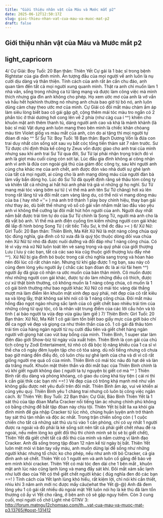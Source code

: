 ```yaml
---
title: "Giới thiệu nhân vật của Máu và Mước mắt p2"
date: 2025-06-12T12:50:17Z
slug: gioi-thieu-nhan-vat-cua-mau-va-muoc-mat-p2
draft: false
---
```


## Giới thiệu nhân vật của Máu và Mước mắt p2

## light_capricorn

4/ Cự Giải: Boy
Tuổi: 20
Bạn thân: Thiên Yết
Cự gải là 1 bác sĩ trong bệnh Rightstar của gia đình mình. Ấn tượng đầu của mọi người về anh luôn là nụ cười dịu dàng và thân thiện. Tính cách của anh rất ân cần chu đáo, anh quan tâm đến tất cả mọi người xung quanh mình. Thật ra anh chỉ muốn làm 1 nhà văn, sống trong những ca từ lãng mạng và được làm công việc mà mình thích nhưng gia đìn anh không cho phép. Họ xem ước mơ của anh là vớ vẩn và hầu hết họkhinh thường nó nhưng anh chưa bao giờ từ bỏ nó, anh luôn dũng cảm chạy theo ước mơ của mình.
Cự Giải có đôi mắt màu chàm ấm áp làm siêu lòng biết bao cô gái gặp gỡ, cộng thêm mái tóc màu tro ngắn có 2 phần tóc ở thái dương hơi cong lên về 2 phía (như càg cua í ^^) khiến cho khuôn mặt anh thêm thanh tú, dáng người anh cao và khá là mảnh khảnh (là bác sĩ mà) Vật dụng anh luôn mang theo bên mình là chiếc khăn chòang màu tím Violet giốg vs màu mắt của anh, còn do ai tặng thì mọi người tự đóan đi nào ^^
5/ Sư Tử: Boy
Tuổi: 18
Bạn thân: Bạch Dương
Vốn là đứa con trai duy nhất còn sống sót sau vụ bắt cóc tống tiền thảm sát 7 năm trước. Sư Tử được chỉ định thừa kế công ty Zeus vốn được giao cho anh trai của mình nhưng sau khi anh trai Sư Tử qua đời, Sư Tử lại phải nhận trọng trách đó vì anh là giọt máu cuối cùng còn sót lại. Lúc đầu gia đình không ai công nhận anh vì anh là đứa con ngoài giá thú của giám đốc công ty, sau khi người anh cùng cha khác mẹ của anh chết, anh được đón vào nhà dưới sự ghẻ lạnh của tất cả mọi người, ai cũng cho là anh mang dòng máu của người đàn bà làm vấy bẩn dòng họ. Lúc đó Sư Tử đã quyết định rằng sẽ thâu tóm công ty và khiến tất cả những ai hắt hủi anh phải trả giá vì những gì họ nghĩ.
Sư Tử mang mái tóc vàng bờm sư tử ( vì thế mà anh tên Sư Tử chăng) hơi xù lên trong rất lãng tử và đôi mắt cam vàng lãng du, có thể nói vì mang dòng máu của ba ( hay nhở =''= ) mà anh trở thành 1 play boy chính hiệu, thay bạn gái như thay áo, dù biết thế nhưng vô số cô gái vẫn nhắm mắt lao đầu vào yêu anh vì không thể cưỡng lại đôi mắt hút hồn người của anh. Người duy nhất nắm bắt được trái tim tự do của Sư Tử chính là Song Tử, người mà anh cho là đã vất bỏ anh. Vì thế mà anh điên cuồng tìm kiếm những người con gái khác để lấp đi hình bóng Song Tử ( rất tiếc Tiểu Sư, k thể đc đâu >< )
6/ Xữ Nữ: Girl
Tuổi: 20
Bạn thân: Thiên Bình, Ma Kết
Xữ Nữ là một nàng công chúa quý tộc đúng nghĩa, gia đình cô từ xưa đã là quý tộc thuộc dòng dõi vua chúa nên Xử Nữ từ nhỏ đã được nuôi dưỡng và đối đáp như 1 nàng công chúa. Có lẽ vì vậy mà xử Nữ luôn toát lên vẻ sang trọng và quý phái của giới thượng Lưu ( lưu ý các bạn, tất cả các sao kia cũg thuộc giới thượng lưu đấy nhé ^^). Xử Nữ bị gia đình bó buộc trong cái chủ nghĩa sang trọng và hòan hảo nên đôi lúc cô rất chán nản. Nhưng từ khi gặp được 1 ng bạn, sau này cô cũng đem lòng yêu người ấy ( chắc các bạn đóan đc là ai rùi fải hem ^^) người ấy đã giúp cô nhận ra ước muốn của bản thân mình. Cô muốn được như những người con gái khác, được tự do làm những điều cô thích, được cư xử thật bình thường, cô không muốn là 1 nàng công chúa, cô muốn là 1 cô gái bình thường như bao người khác
Xử Nữ có mái tóc vàng dài thẳng mượt mà làm điểm lên khuôn mặt xinh đẹp quý phái, nét đẹp của cô rất kiêu sa và lộng lẫy, thật không sai khi nói cô là 1 nàng công chúa. Đôi mắt màu hồng đào ngọt ngào nhưng sắc lạnh của cô giết chết bao nhiêu trái tim của những công tử quý tộc, cô là nhân vật trung điểm của các lời cầu hôn và tỏ tình ( ai bảo người ta vừa đẹp vừa giàu làm giề )
7/ Thiên Bình: Girl
Tuổi: 20
Bạn thân: Xữ Nữ, Ma Kết
1 cô gái làm tốn biết bao giấy mực của giới báo chí để ca ngợi vẻ đẹp và giọng ca như thiên thần của cô. 1 cô gái đã thâu tóm trái tim của hàng ngàn người từ nụ cười đầu tiên và giết chết hàng ngàn người với giọng hát cao vút bay bổng của mình. Thiên Bình, 1 super star làm điên đảo giới Show-biz từ ngày vửa xuất hiện. Thiên Bình là con gái của chủ tịch công ty Zodi Entertaiment, từ nhỏ cô đã bộc lộ năng khiếu của 1 ca sĩ vì thế cha cô ngày đêm luyện tập cho cô tỏa sáng. dù nổi tiếng nhưng cô chưa bao giờ màng đến điều đó, cô luôn chịu sự ghẻ lạnh của cha và dì vì cô rất giống người mẹ quá cố của mình.
Thiên Bình có mái tóc nâu đỏ hạt dẻ và làn da trắng muốt. Khuôn mặt thiên thần và đôi mắt bạc của Thiên Bình chính là vũ khí giết người không dao ( người ta tự nguyện bị giết cơ mà ^^ ) Thiên Bình rất dịu dàng và phóng khóang, cô giao du cũng khá tùy tiện ( cái nì thì k cần giải thík các bạn nhỉ ==! ) Vẻ đẹp của cô trông khá mạnh mẽ như vẫn không giấu được nét yêu đuối trên đôi mắt. Thiên Bình ấm áp, vui vẻ khiến ai cũng yêu quý. Thiên Bình yêu 1 chàng trai nhưng cô luôn bị công việc ngăn cách.
8/ Thiên Yết: Boy
Tuổi: 22
Bạn thân: Cự Giải, Bảo Bình
Thiên Yết là 1 sát thủ của tập đòan Mafia Cracker nổi tiếng tàn ác nhưng chính phủ không có bằng chứng để bắt tập đòan này chịu tội. Thiên Yết bị bắt lìa xa khỏi gia đình mình để gia nhập Cracker từ lúc nhỏ, chúng huấn luyện anh trở thành tay sát thủ tàn nhẫn và độc ác nhất. Trong trận chiến sống còn ( 1 cuộc chiến cho tất cả những sát thủ ưu tú vào 1 căn phòng, chỉ có uy nhất 1 người được ra ngoài và đó phải là kẻ sống sót nên tất cả phải giết chết nhau để ra ngoài, nếu mềm lòng ko giết đối thủ thì chính mình sẽ bị sẽ bị giết chết), Thiên Yết đã giết chết tất cả đối thủ của mình và nắm cương vị lãnh đạo Cracker. Anh đã sống trong tập đòan 12 năm kể từ ngày bị bắt. Thiên Yết luôn mệt mỏi vì bàn tay vấy máu, anh muốn dừng lại để sống như những người khác nhưng tổ chức ko cho phép, nếu như anh rời bỏ Cracker, cả gia đình anh sẽ chết. Thiên Yết có 1 người em và anh luôn cố gắng để bảo vệ em mình khỏi cracker.
Thiên Yết có mái tóc đen dài che 1 bên mắt , khuôn mặt anh lúc nào cũng lạnh lùng và mang đầy sát khí. Đôi mắt xám sắc lạnh như lưỡi dao của Yết có thể giết chết người khác ( đúg nghĩa đen đó các bạn ==! ) Tính cách của Yết lạnh lùng khó hiểu, rất kiệm lời, chỉ nói khi cần thiết, nhìu khi 3 năm anh mới nc được mấy câu(what the Yết @-@)
Anh đã đem lòng yêu 1 cô gái rất nhiều dù ngoài mặt Yết luôn nói họ là kẻ thù đã làm tổn thương cô ấy vì Yết cho rằng, ở bên anh cô sẽ gặp nguy hiểm.
Còn 3 cung cuối, mọi người cố chờ Light nhé 
GTNV 3: http://forum.matngu12chomsao.com/th...vat-cua-mau-va-muoc-mat-p3.13765/#post-131412